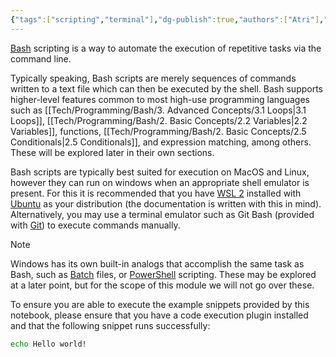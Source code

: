 ```yaml
---
{"tags":["scripting","terminal"],"dg-publish":true,"authors":["Atri"],"dg-note-icon":"zap","permalink":"/tech/programming/bash/1-start/1-2-getting-started/","dgPassFrontmatter":true,"noteIcon":"zap","created":"2024-03-04T11:24:31.170-05:00","updated":"2024-03-11T17:35:12.246-04:00"}
---
```


[Bash](https://www.gnu.org/software/bash/) scripting is a way to automate the execution of repetitive tasks via the command line.

Typically speaking, Bash scripts are merely sequences of commands written to a text file which can then be executed by the shell. Bash supports higher-level features common to most high-use programming languages such as [[Tech/Programming/Bash/3. Advanced Concepts/3.1 Loops\|3.1 Loops]], [[Tech/Programming/Bash/2. Basic Concepts/2.2 Variables\|2.2 Variables]], functions, [[Tech/Programming/Bash/2. Basic Concepts/2.5 Conditionals\|2.5 Conditionals]], and expression matching, among others. These will be explored later in their own sections.

Bash scripts are typically best suited for execution on MacOS and Linux, however they can run on windows when an appropriate shell emulator is present. For this it is recommended that you have [WSL 2](https://learn.microsoft.com/en-us/windows/wsl/install) installed with [Ubuntu](https://ubuntu.com/desktop/wsl) as your distribution (the documentation is written with this in mind). Alternatively, you may use a terminal emulator such as Git Bash (provided with [Git](https://git-scm.com/)) to execute commands manually.

> [!note] 
Windows has its own built-in analogs that accomplish the same task as Bash, such as [Batch](https://en.wikipedia.org/wiki/Batch_file) files, or [PowerShell](https://en.wikipedia.org/wiki/PowerShell) scripting. These may be explored at a later point, but for the scope of this module we will not go over these.

To ensure you are able to execute the example snippets provided by this notebook, please ensure that you have a code execution plugin installed and that the following snippet runs successfully:

```bash
echo Hello world!
```